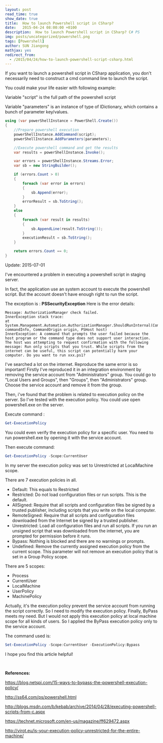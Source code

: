 ```yaml
---
layout: post
read_time: true
show_date: true
title:  How to launch Powershell script in CSharp?
date:   2015-04-24 08:00:00 +0100
description:  How to launch Powershell script in CSharp? C# PS
img: posts/uncategorized/powershell.png
tags: [Powershell]
author: SUN Jiangong
mathjax: yes
redirect_from:
  - /2015/04/24/how-to-launch-powershell-script-csharp.html
---
```



If you want to launch a powershell script in CSharp application, you don't necessarily need to construct a cmd command line to launch the script. 

 
You could make your life easier with following example:


Variable "script" is the full path of the powershell script

Variable "parameters" is an instance of type of IDictionary, which contains a bunch of parameter key/values.

<!--more-->

```csharp
using (var powerShellInstance = PowerShell.Create())
{
    //Prepare powershell execution
    powerShellInstance.AddCommand(script);
    powerShellInstance.AddParameters(parameters);

    //Execute powershell command and get the results
    var results = powerShellInstance.Invoke();

    var errors = powerShellInstance.Streams.Error;
    var sb = new StringBuilder();

    if (errors.Count > 0)
    {
        foreach (var error in errors)
        {
            sb.Append(error);
        }
        errorResult = sb.ToString();
    }
    else
    {
        foreach (var result in results)
        {
            sb.AppendLine(result.ToString());
        }
        executionResult = sb.ToString();
    }

    return errors.Count == 0;
}
 ```

Update: 2015-07-01


I've encountered a problem in executing a powershell script in staging server. 

In fact, the application use an system account to execute the powershell script. 
But the account doesn't have enough right to run the script.


The exception is : **PSSecurityException**
Here is the error details:

```batch
Message: AuthorizationManager check failed.
InnerException stack trace:    
at System.Management.Automation.AuthorizationManager.ShouldRunInternal(CommandInfo commandInfo, CommandOrigin origin, PSHost host)
InnerException: A command that prompts the user failed because the host program or the command type does not support user interaction. The host was attempting to request confirmation with the following message: Run only scripts that you trust. While scripts from the internet can be useful, this script can potentially harm your computer. Do you want to run xxx.ps1?
```


I've searched a lot on the internet.
Reproduce the same error is so important!
Firstly I've reproduced it in an integration environment by removing the service account from "Administrators" group.
You could go to "Local Users and Groups", then "Groups", then "Administrators" group. Choose the service account and remove it from the group.


Then, i've found that the problem is related to execution policy on the server.
So I've tested with the execution policy.
You could use open powershell.exe on the server. 

Execute command : 

```powershell
Get-ExecutionPolicy
```

You could even verify the execution policy for a specific user.
You need to run powershell.exe by opening it with the service account.

Then execute command:

```powershell
Get-ExecutionPolicy -Scope:CurrentUser
```

In my server the execution policy was set to Unrestricted at LocalMachine scope.


There are 7 execution policies in all.
- Default: This equals to Restricted
- Restricted: Do not load configuration files or run scripts. This is the default.
- AllSigned: Require that all scripts and configuration files be signed by a trusted publisher, including scripts that you write on the local computer.
- RemoteSigned: Require that all scripts and configuration files downloaded from the Internet be signed by a trusted publisher.
- Unrestricted: Load all configuration files and run all scripts. If you run an unsigned script that was downloaded from the internet, you are prompted for permission before it runs.
- Bypass: Nothing is blocked and there are no warnings or prompts.
- Undefined: Remove the currently assigned execution policy from the current scope. This parameter will not remove an execution policy that is set in a Group Policy scope.


There are 5 scopes:
- Process
- CurrentUser
- LocalMachine
- UserPolicy
- MachinePolicy


Actually, it's the execution policy prevent the service account from running the script correctly.
So I need to modify the execution policy. Finally, ByPass meets my need.
But I would not apply this execution policy at local machine scope for all kinds of users.
So I applied the ByPass execution policy only to the service account.


The command used is:

```powershell
Set-ExecutionPolicy -Scope:CurrentUser -ExecutionPolicy:Bypass
```

I hope you find this article helpful!

<br/>

**References:**

https://blog.netspi.com/15-ways-to-bypass-the-powershell-execution-policy/

http://ss64.com/ps/powershell.html

http://blogs.msdn.com/b/kebab/archive/2014/04/28/executing-powershell-scripts-from-c.aspx

https://technet.microsoft.com/en-us/magazine/ff629472.aspx

http://virot.eu/is-your-execution-policy-unrestricted-for-the-entire-machine/
